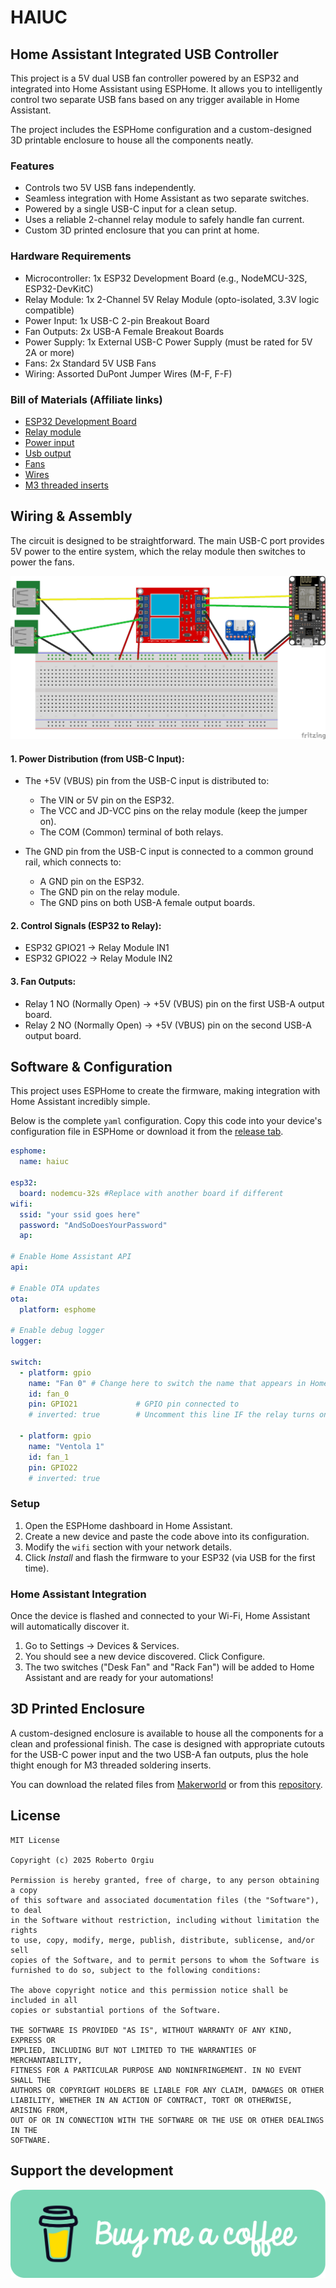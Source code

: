 # HAIUC
## Home Assistant Integrated USB Controller
This project is a 5V dual USB fan controller powered by an ESP32 and integrated into Home Assistant using ESPHome. It allows you to intelligently control two separate USB fans based on any trigger available in Home Assistant.

The project includes the ESPHome configuration and a custom-designed 3D printable enclosure to house all the components neatly.


### Features
- Controls two 5V USB fans independently.
- Seamless integration with Home Assistant as two separate switches.
- Powered by a single USB-C input for a clean setup.
- Uses a reliable 2-channel relay module to safely handle fan current.
- Custom 3D printed enclosure that you can print at home.

### Hardware Requirements
- Microcontroller: 1x ESP32 Development Board (e.g., NodeMCU-32S, ESP32-DevKitC)
- Relay Module: 1x 2-Channel 5V Relay Module (opto-isolated, 3.3V logic compatible)
- Power Input: 1x USB-C 2-pin Breakout Board
- Fan Outputs: 2x USB-A Female Breakout Boards
- Power Supply: 1x External USB-C Power Supply (must be rated for 5V 2A or more)
- Fans: 2x Standard 5V USB Fans
- Wiring: Assorted DuPont Jumper Wires (M-F, F-F)

### Bill of Materials (Affiliate links)
- [ESP32 Development Board](https://s.click.aliexpress.com/e/_oCf633y)
- [Relay module](https://s.click.aliexpress.com/e/_omhch7G)
- [Power input](https://s.click.aliexpress.com/e/_on5gas6)
- [Usb output](https://s.click.aliexpress.com/e/_op9ed0Q)
- [Fans](https://s.click.aliexpress.com/e/_oocz39C)
- [Wires](https://s.click.aliexpress.com/e/_o2FBRIE)
- [M3 threaded inserts](https://s.click.aliexpress.com/e/_opVAM3s)


## Wiring & Assembly
The circuit is designed to be straightforward. The main USB-C port provides 5V power to the entire system, which the relay module then switches to power the fans.

![Breadboard](./breadboards/breadboard_v1.png)

#### 1. Power Distribution (from USB-C Input):
- The +5V (VBUS) pin from the USB-C input is distributed to:
    - The VIN or 5V pin on the ESP32.
    - The VCC and JD-VCC pins on the relay module (keep the jumper on).
    - The COM (Common) terminal of both relays.

- The GND pin from the USB-C input is connected to a common ground rail, which connects to:
    - A GND pin on the ESP32.
    - The GND pin on the relay module.
    - The GND pins on both USB-A female output boards.

#### 2. Control Signals (ESP32 to Relay):
- ESP32 GPIO21 -> Relay Module IN1
- ESP32 GPIO22 -> Relay Module IN2

#### 3. Fan Outputs:
- Relay 1 NO (Normally Open) -> +5V (VBUS) pin on the first USB-A output board.
- Relay 2 NO (Normally Open) -> +5V (VBUS) pin on the second USB-A output board.

## Software & Configuration
This project uses ESPHome to create the firmware, making integration with Home Assistant incredibly simple.

Below is the complete `yaml` configuration. Copy this code into your device's configuration file in ESPHome or download it from the [release tab](https://github.com/tiwiz/haiuc/releases/latest).

```YAML
esphome:
  name: haiuc

esp32:
  board: nodemcu-32s #Replace with another board if different
wifi:
  ssid: "your ssid goes here"
  password: "AndSoDoesYourPassword"
  ap:

# Enable Home Assistant API
api:

# Enable OTA updates
ota:
  platform: esphome

# Enable debug logger
logger:

switch:
  - platform: gpio
    name: "Fan 0" # Change here to switch the name that appears in Home Assistant
    id: fan_0  
    pin: GPIO21             # GPIO pin connected to
    # inverted: true        # Uncomment this line IF the relay turns on when the GPIO is LOW (0V) and turns off when it is HIGH (3.3V). Try without it first.

  - platform: gpio
    name: "Ventola 1"    
    id: fan_1 
    pin: GPIO22             
    # inverted: true  
```

### Setup

1. Open the ESPHome dashboard in Home Assistant.
2. Create a new device and paste the code above into its configuration.
3. Modify the `wifi` section with your network details.
4. Click *Install* and flash the firmware to your ESP32 (via USB for the first time).

### Home Assistant Integration
Once the device is flashed and connected to your Wi-Fi, Home Assistant will automatically discover it.
1. Go to Settings -> Devices & Services.
2. You should see a new device discovered. Click Configure.
3. The two switches ("Desk Fan" and "Rack Fan") will be added to Home Assistant and are ready for your automations!

## 3D Printed Enclosure
A custom-designed enclosure is available to house all the components for a clean and professional finish. The case is designed with appropriate cutouts for the USB-C power input and the two USB-A fan outputs, plus the hole thight enough for M3 threaded soldering inserts.

You can download the related files from [Makerworld](https://makerworld.com/en/models/1594744-home-assistant-integrated-dual-fan-controller-box#profileId-1679925) or from this [repository](./box/box_stl_v1.zip).

## License
```
MIT License

Copyright (c) 2025 Roberto Orgiu

Permission is hereby granted, free of charge, to any person obtaining a copy
of this software and associated documentation files (the "Software"), to deal
in the Software without restriction, including without limitation the rights
to use, copy, modify, merge, publish, distribute, sublicense, and/or sell
copies of the Software, and to permit persons to whom the Software is
furnished to do so, subject to the following conditions:

The above copyright notice and this permission notice shall be included in all
copies or substantial portions of the Software.

THE SOFTWARE IS PROVIDED "AS IS", WITHOUT WARRANTY OF ANY KIND, EXPRESS OR
IMPLIED, INCLUDING BUT NOT LIMITED TO THE WARRANTIES OF MERCHANTABILITY,
FITNESS FOR A PARTICULAR PURPOSE AND NONINFRINGEMENT. IN NO EVENT SHALL THE
AUTHORS OR COPYRIGHT HOLDERS BE LIABLE FOR ANY CLAIM, DAMAGES OR OTHER
LIABILITY, WHETHER IN AN ACTION OF CONTRACT, TORT OR OTHERWISE, ARISING FROM,
OUT OF OR IN CONNECTION WITH THE SOFTWARE OR THE USE OR OTHER DEALINGS IN THE
SOFTWARE.
```

## Support the development

[![Support](./images/support-greeen-button.png)](https://buymeacoffee.com/tiwiz)